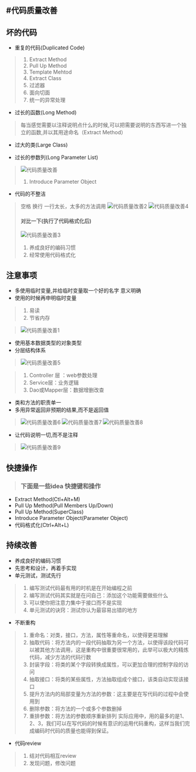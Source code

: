 #代码质量改善
---

## 坏的代码

* 重复的代码(Duplicated Code)
> 1. Extract Method
> 2. Pull Up Method
> 3. Template Mehtod
> 4. Extract Class
> 5. 过滤器
> 6. 面向切面
> 7. 统一的异常处理

* 过长的函数(Long Method)
> 每当感觉需要以注释说明点什么的时候,可以把需要说明的东西写进一个独立的函数,并以其用途命名（Extract Method）

* 过大的类(Large Class)

* 过长的参数列(Long Parameter List)
>![代码质量改善](code_quality_improve_images/代码质量改善.png)
> 1. Introduce Parameter Object

* 代码的不整洁
>  空格  换行 一行太长，太多的方法调用
> ![代码质量改善2](code_quality_improve_images/代码质量改善2.png)
> ![代码质量改善4](code_quality_improve_images/代码质量改善4.png)
> #### 对比一下(执行了代码格式化后)
> ![代码质量改善3](code_quality_improve_images/代码质量改善3.png)
> 
> 1. 养成良好的编码习惯
> 2. 经常使用代码格式化

## 注意事项

* 多使用临时变量,并给临时变量取一个好的名字 意义明确
* 使用的时候再申明临时变量

> 1. 易读
> 2. 节省内存

> ![代码质量改善1](code_quality_improve_images/代码质量改善1.png)

* 使用基本数据类型的对象类型
* 分层结构体系
>  ![代码质量改善5](code_quality_improve_images/代码质量改善5.png)

>  1. Controller 层 ：web参数处理
>  2. Service层：业务逻辑
>  3. Dao或Mapper层：数据增删改查

* 类和方法的职责单一
* 多用异常返回非预期的结果,而不是返回值
> ![代码质量改善6](code_quality_improve_images/代码质量改善6.png)
> ![代码质量改善7](code_quality_improve_images/代码质量改善7.png)
> ![代码质量改善8](code_quality_improve_images/代码质量改善8.png)

* 让代码说明一切,而不是注释
> ![代码质量改善9](code_quality_improve_images/代码质量改善9.png)

## 快捷操作
> ### 下面是一些idea 快捷键和操作
* Extract Method(Ctl+Alt+M)
* Pull Up Method(Pull Members Up/Down)
* Pull Up Method(SuperClass)
* Introduce Parameter Object(Parameter Object)
* 代码格式化(Ctrl+Alt+L)


## 持续改善
* 养成良好的编码习惯
* 先思考和设计，再着手实现
* 单元测试，测试先行

> 1. 编写测试代码最有用的时机是在开始编程之前
> 2. 编写测试代码其实就是在问自己：添加这个功能需要做些什么
> 3. 可以使你把注意力集中于接口而不是实现
> 4. 单元测试的诀窍：测试你认为最容易出错的地方

* 不断重构

> 1. 重命名：对类，接口，方法，属性等重命名，以使得更易理解
> 2. 抽取代码：将方法内的一段代码抽取为另一个方法，以使得该段代码可以被其他方法调用，这是重构中很重要很常用的，此举可以极大的精炼代码，减少方法的代码行数
> 3. 封装字段：将类的某个字段转换成属性，可以更加合理的控制字段的访问
> 4. 抽取接口：将类的某些属性，方法抽取组成个接口，该类自动实现该接口
> 5. 提升方法内的局部变量为方法的参数：这主要是在写代码的过程中会使用到
> 6. 删除参数：将方法的一个或多个参数删掉
> 7. 重排参数：将方法的参数顺序重新排列
实际应用中，用的最多的是1、2、3，我们可以在写代码的时候有意识的运用代码重构，这样当我们完成编码时代码的质量也能得到保证。

* 代码review

> 1. 结对代码相互review
> 2. 发现问题，修改问题
